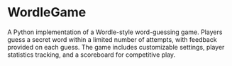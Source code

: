 # WordleGame
A Python implementation of a Wordle-style word-guessing game. Players guess a secret word within a limited number of attempts, with feedback provided on each guess. The game includes customizable settings, player statistics tracking, and a scoreboard for competitive play.
